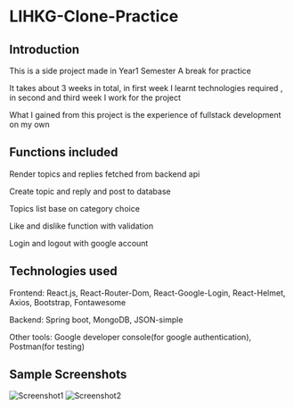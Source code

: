 # LIHKG-Clone-Practice

## Introduction

This is a side project made in Year1 Semester A break for practice

It takes about 3 weeks in total, in first week I learnt technologies required , in second and third week I work for the project 

What I gained from this project is the experience of fullstack development on my own

## Functions included
Render topics and replies fetched from backend api

Create topic and reply and post to database

Topics list base on category choice

Like and dislike function with validation

Login and logout with google account

## Technologies used 
Frontend: React.js, React-Router-Dom, React-Google-Login, React-Helmet, Axios, Bootstrap, Fontawesome

Backend: Spring boot, MongoDB, JSON-simple

Other tools: Google developer console(for google authentication), Postman(for testing)

## Sample Screenshots
![Screenshot1](screenshot1.png)
![Screenshot2](screenshot2.png)
